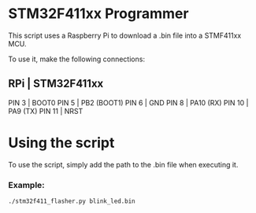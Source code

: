# STM32F411xx Programmer 

This script uses a Raspberry Pi to download a .bin file into a STMF411xx MCU. 

To use it, make the following connections: 

   RPi   |    STM32F411xx
--------------------------
  PIN 3  |   BOOT0 
  PIN 5  |   PB2 (BOOT1)
  PIN 6  |   GND 
  PIN 8  |   PA10 (RX)
  PIN 10 |   PA9  (TX)
  PIN 11 |   NRST

  # Using the script 

  To use the script, simply add the path to the .bin file when executing it. 
  ### Example:
  ```
  ./stm32f411_flasher.py blink_led.bin
  ```

  
